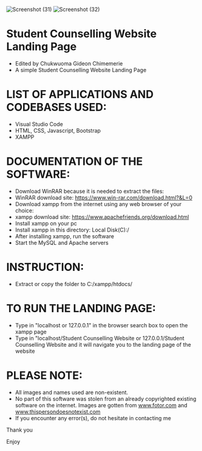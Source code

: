 ![Screenshot (31)](https://user-images.githubusercontent.com/33707645/211304839-f7554d7e-4d9c-435b-b100-3fd8af83fe84.png)
![Screenshot (32)](https://user-images.githubusercontent.com/33707645/211304868-848f2cb4-7c0a-4945-a566-5ea8bcd82590.png)


# Student Counselling Website Landing Page

- Edited by Chukwuoma Gideon Chimemerie 
- A simple Student Counselling Website Landing Page


# LIST OF APPLICATIONS AND CODEBASES USED:
- Visual Studio Code 
- HTML, CSS, Javascript, Bootstrap
- XAMPP

# DOCUMENTATION OF THE SOFTWARE:
- Download WinRAR because it is needed to extract the files: 
- WinRAR download site: https://www.win-rar.com/download.html?&L=0 
- Download xampp from the internet using any web browser of your choice:
- xampp download site: https://www.apachefriends.org/download.html
- Install xampp on your pc
- Install xampp in this directory: Local Disk(C):/
- After installing xampp, run the software
- Start the MySQL and Apache servers

# INSTRUCTION:
- Extract or copy the folder to C:/xampp/htdocs/

# TO RUN THE LANDING PAGE:
- Type in "localhost or 127.0.0.1" in the browser search box to open the xampp page
- Type in "localhost/Student Counselling Website or 127.0.0.1/Student Counselling Website and it will navigate you to the landing page of the website

# PLEASE NOTE: 
- All images and names used are non-existent. 
- No part of this software was stolen from an already copyrighted existing software on the internet.
Images are gotten from www.fotor.com and www.thispersondoesnotexist.com
- If you encounter any error(s), do not hesitate in contacting me 

Thank you 

Enjoy
